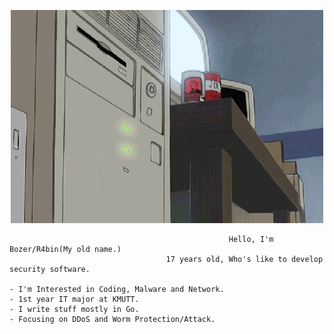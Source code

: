 <p align="center">
    <img src="qweqweqweqwe.gif" alt="----">
</p>

                                                     Hello, I'm Bozer/R4bin(My old name.)
                                       17 years old, Who's like to develop security software.

    - I'm Interested in Coding, Malware and Network.                      - 1st year IT major at KMUTT.
    - I write stuff mostly in Go.                                         - Focusing on DDoS and Worm Protection/Attack.

